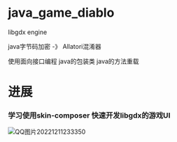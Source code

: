 # java_game_diablo
libgdx engine

java字节码加密 -》 Allatori混淆器


使用面向接口编程
java的包装类
java的方法重载


# 进展

### 学习使用skin-composer 快速开发libgdx的游戏UI 

![QQ图片20221211233350](https://user-images.githubusercontent.com/22612129/206909812-2d949bdb-0a4f-4b7f-ab09-cefd583b1ca0.png)


